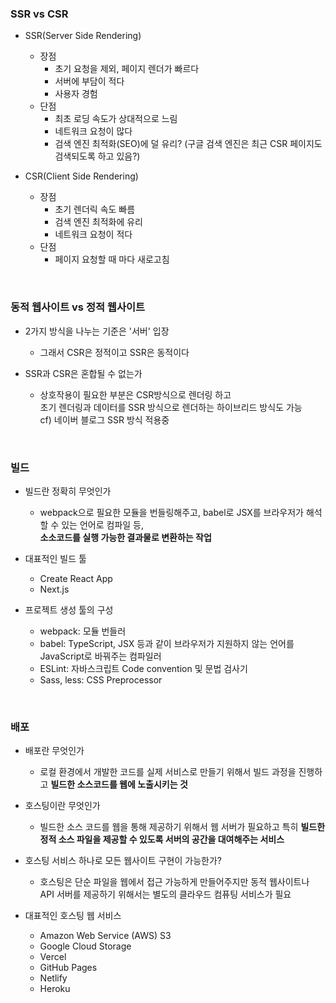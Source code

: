 ### SSR vs CSR 
- SSR(Server Side Rendering)
  - 장점
    - 초기 요청을 제외, 페이지 렌더가 빠르다
    - 서버에 부담이 적다
    - 사용자 경험
  - 단점
    - 최초 로딩 속도가 상대적으로 느림
    - 네트워크 요청이 많다
    - 검색 엔진 최적화(SEO)에 덜 유리? (구글 검색 엔진은 최근 CSR 페이지도 검색되도록 하고 있음?)

- CSR(Client Side Rendering)
  - 장점
    - 초기 렌더릭 속도 빠름
    - 검색 엔진 최적화에 유리 
    - 네트워크 요청이 적다
  - 단점
    - 페이지 요청할 때 마다 새로고침

<br>

### 동적 웹사이트 vs 정적 웹사이트
- 2가지 방식을 나누는 기준은 '서버' 입장 

    - 그래서 CSR은 정적이고 SSR은 동적이다

- SSR과 CSR은 혼합될 수 없는가

  - 상호작용이 필요한 부분은 CSR방식으로 렌더링 하고 <br>초기 렌더링과 데이터를 SSR 방식으로 렌더하는 하이브리드 방식도 가능<br>
cf) 네이버 블로그 SSR 방식 적용중 
<br>

### 빌드
- 빌드란 정확히 무엇인가
  - webpack으로 필요한 모듈을 번들링해주고, babel로 JSX를 브라우저가 해석할 수 있는 언어로 컴파일 등,<br>**소소코드를 실행 가능한 결과물로 변환하는 작업** 

- 대표적인 빌드 툴
    - Create React App
    - Next.js

- 프로젝트 생성 툴의 구성
  
    * webpack: 모듈 번들러
    * babel: TypeScript, JSX 등과 같이 브라우저가 지원하지 않는 언어를 JavaScript로 바꿔주는 컴파일러
    * ESLint: 자바스크립트 Code convention 및 문법 검사기
    * Sass, less: CSS Preprocessor

<br>

### 배포
- 배포란 무엇인가 
  - 로컬 환경에서 개발한 코드를 실제 서비스로 만들기 위해서
빌드 과정을 진행하고 **빌드한 소스코드를 웹에 노출시키는 것**

- 호스팅이란 무엇인가 
  - 빌드한 소스 코드를 웹을 통해 제공하기 위해서 웹 서버가 필요하고 
특히 **빌드한 정적 소스 파일을 제공할 수 있도록 서버의 공간을 대여해주는 서비스**

- 호스팅 서비스 하나로 모든 웹사이트 구현이 가능한가?
  - 호스팅은 단순 파일을 웹에서 접근 가능하게 만들어주지만 
동적 웹사이트나 API 서버를 제공하기 위해서는
별도의 클라우드 컴퓨팅 서비스가 필요

- 대표적인 호스팅 웹 서비스 

  * Amazon Web Service (AWS) S3
  * Google Cloud Storage
  * Vercel
  * GitHub Pages
  * Netlify
  * Heroku
